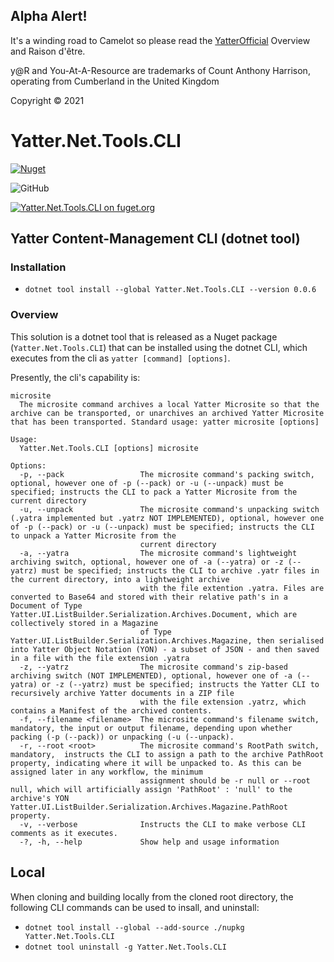 ## Alpha Alert!

It's a winding road to Camelot so please read the [YatterOfficial](https://github.com/yatterofficial) Overview and Raison d'être.

y@R and You-At-A-Resource are trademarks of Count Anthony Harrison, operating from Cumberland in the United Kingdom

Copyright © 2021

# Yatter.Net.Tools.CLI

<a href="https://www.nuget.org/packages/Yatter.Net.Tools.CLI/" target="_blank" rel="noreferrer noopener"><img alt="Nuget" src="https://img.shields.io/nuget/v/Yatter.Net.Tools.CLI?color=blue&style=for-the-badge"></a>

![GitHub](https://img.shields.io/github/license/yatterofficial/Yatter.Net.Tools.CLI?style=for-the-badge)

[![Yatter.Net.Tools.CLI on fuget.org](https://www.fuget.org/packages/Yatter.Net.Tools.CLI/badge.svg)](https://www.fuget.org/packages/Yatter.Net.Tools.CLI)

## Yatter Content-Management CLI (dotnet tool)

### Installation

- ```dotnet tool install --global Yatter.Net.Tools.CLI --version 0.0.6```

### Overview

This solution is a dotnet tool that is released as a Nuget package (```Yatter.Net.Tools.CLI```) that can be installed using the dotnet CLI, which executes from the cli as ```yatter [command] [options]```.

Presently, the cli's capability is:

```
microsite
  The microsite command archives a local Yatter Microsite so that the archive can be transported, or unarchives an archived Yatter Microsite that has been transported. Standard usage: yatter microsite [options]

Usage:
  Yatter.Net.Tools.CLI [options] microsite

Options:
  -p, --pack                 The microsite command's packing switch, optional, however one of -p (--pack) or -u (--unpack) must be specified; instructs the CLI to pack a Yatter Microsite from the current directory
  -u, --unpack               The microsite command's unpacking switch (.yatra implemented but .yatrz NOT IMPLEMENTED), optional, however one of -p (--pack) or -u (--unpack) must be specified; instructs the CLI to unpack a Yatter Microsite from the 
                             current directory
  -a, --yatra                The microsite command's lightweight archiving switch, optional, however one of -a (--yatra) or -z (--yatrz) must be specified; instructs the CLI to archive .yatr files in the current directory, into a lightweight archive 
                             with the file extention .yatra. Files are converted to Base64 and stored with their relative path's in a Document of Type Yatter.UI.ListBuilder.Serialization.Archives.Document, which are collectively stored in a Magazine 
                             of Type Yatter.UI.ListBuilder.Serialization.Archives.Magazine, then serialised into Yatter Object Notation (YON) - a subset of JSON - and then saved in a file with the file extension .yatra
  -z, --yatrz                The microsite command's zip-based archiving switch (NOT IMPLEMENTED), optional, however one of -a (--yatra) or -z (--yatrz) must be specified; instructs the Yatter CLI to recursively archive Yatter documents in a ZIP file 
                             with the file extension .yatrz, which contains a Manifest of the archived contents.
  -f, --filename <filename>  The microsite command's filename switch, mandatory, the input or output filename, depending upon whether packing (-p (--pack)) or unpacking (-u (--unpack).
  -r, --root <root>          The microsite command's RootPath switch, mandatory,  instructs the CLI to assign a path to the archive PathRoot property, indicating where it will be unpacked to. As this can be assigned later in any workflow, the minimum 
                             assignment should be -r null or --root null, which will artificially assign 'PathRoot' : 'null' to the archive's YON Yatter.UI.ListBuilder.Serialization.Archives.Magazine.PathRoot property.
  -v, --verbose              Instructs the CLI to make verbose CLI comments as it executes.
  -?, -h, --help             Show help and usage information
```

## Local

When cloning and building locally from the cloned root directory, the following CLI commands can be used to insall, and uninstall:

- ```dotnet tool install --global --add-source ./nupkg Yatter.Net.Tools.CLI```
- ```dotnet tool uninstall -g Yatter.Net.Tools.CLI```




